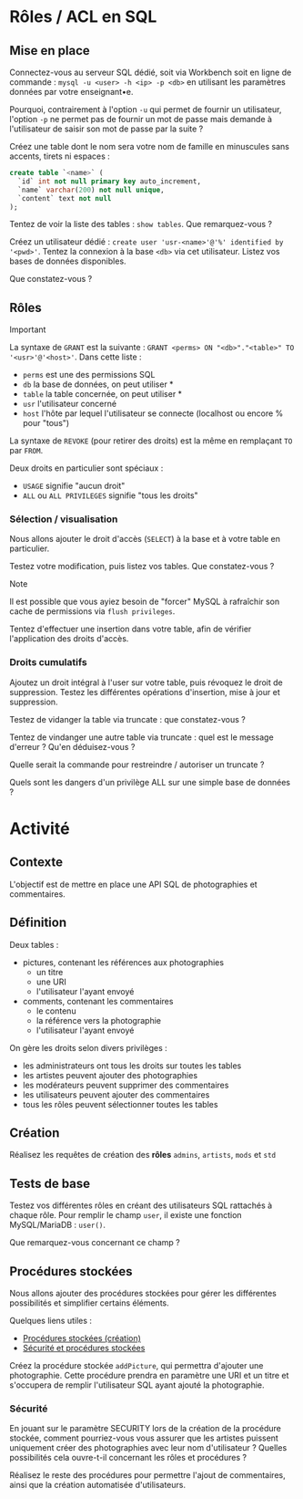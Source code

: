 # Rôles / ACL en SQL

## Mise en place

Connectez-vous au serveur SQL dédié, soit via Workbench soit en ligne de commande : `mysql -u <user> -h <ip> -p <db>` en utilisant les paramètres données par votre enseignant•e.

Pourquoi, contrairement à l'option `-u` qui permet de fournir un utilisateur, l'option `-p` ne permet pas de fournir un mot de passe mais demande à l'utilisateur de saisir son mot de passe par la suite ?

Créez une table dont le nom sera votre nom de famille en minuscules sans accents, tirets ni espaces :

```sql
create table `<name>` (
  `id` int not null primary key auto_increment,
  `name` varchar(200) not null unique,
  `content` text not null
);
```

Tentez de voir la liste des tables : `show tables`. Que remarquez-vous ?

Créez un utilisateur dédié : `create user 'usr-<name>'@'%' identified by '<pwd>'`.
Tentez la connexion à la base `<db>` via cet utilisateur. Listez vos bases de données disponibles.

Que constatez-vous ?

## Rôles

> [!IMPORTANT]
> La syntaxe de `GRANT` est la suivante : `GRANT <perms> ON "<db>"."<table>" TO '<usr>'@'<host>'`.
> Dans cette liste :
> - `perms` est une des permissions SQL
> - `db` la base de données, on peut utiliser *
> - `table` la table concernée, on peut utiliser *
> - `usr` l'utilisateur concerné
> - `host` l'hôte par lequel l'utilisateur se connecte (localhost ou encore % pour "tous")
> 
> La syntaxe de `REVOKE` (pour retirer des droits) est la même en remplaçant `TO` par `FROM`.
>
> Deux droits en particulier sont spéciaux :
> - `USAGE` signifie "aucun droit"
> - `ALL` ou `ALL PRIVILEGES` signifie "tous les droits"

### Sélection / visualisation

Nous allons ajouter le droit d'accès (`SELECT`) à la base et à votre table en particulier.

Testez votre modification, puis listez vos tables. Que constatez-vous ?

> [!NOTE]
> Il est possible que vous ayiez besoin de "forcer" MySQL à rafraîchir son cache de permissions via `flush privileges`.

Tentez d'effectuer une insertion dans votre table, afin de vérifier l'application des droits d'accès.

### Droits cumulatifs

Ajoutez un droit intégral à l'user sur votre table, puis révoquez le droit de suppression.
Testez les différentes opérations d'insertion, mise à jour et suppression.

Testez de vidanger la table via truncate : que constatez-vous ?

Tentez de vindanger une autre table via truncate : quel est le message d'erreur ? Qu'en déduisez-vous ?

Quelle serait la commande pour restreindre / autoriser un truncate ?

Quels sont les dangers d'un privilège ALL sur une simple base de données ?

# Activité

## Contexte

L'objectif est de mettre en place une API SQL de photographies et commentaires.

## Définition

Deux tables :
- pictures, contenant les références aux photographies
  - un titre
  - une URI
  - l'utilisateur l'ayant envoyé
- comments, contenant les commentaires
  - le contenu
  - la référence vers la photographie
  - l'utilisateur l'ayant envoyé

On gère les droits selon divers privilèges :
- les administrateurs ont tous les droits sur toutes les tables
- les artistes peuvent ajouter des photographies
- les modérateurs peuvent supprimer des commentaires
- les utilisateurs peuvent ajouter des commentaires
- tous les rôles peuvent sélectionner toutes les tables

## Création

Réalisez les requêtes de création des __rôles__ `admins`, `artists`, `mods` et `std`

## Tests de base

Testez vos différentes rôles en créant des utilisateurs SQL rattachés à chaque rôle. Pour remplir le champ `user`, il existe une fonction MySQL/MariaDB : `user()`.

Que remarquez-vous concernant ce champ ?

## Procédures stockées

Nous allons ajouter des procédures stockées pour gérer les différentes possibilités et simplifier certains éléments.

Quelques liens utiles :
- [Procédures stockées (création)](https://mariadb.com/docs/server/server-usage/stored-routines/stored-procedures/create-procedure)
- [Sécurité et procédures stockées](https://mariadb.com/docs/server/server-usage/stored-routines/stored-functions/stored-routine-privileges)

Créez la procédure stockée `addPicture`, qui permettra d'ajouter une photographie.
Cette procédure prendra en paramètre une URI et un titre et s'occupera de remplir l'utilisateur SQL ayant ajouté la photographie.

### Sécurité

En jouant sur le paramètre SECURITY lors de la création de la procédure stockée, comment pourriez-vous vous assurer que les artistes puissent uniquement créer des photographies avec leur nom d'utilisateur ? Quelles possibilités cela ouvre-t-il concernant les rôles et procédures ?

Réalisez le reste des procédures pour permettre l'ajout de commentaires, ainsi que la création automatisée d'utilisateurs.
